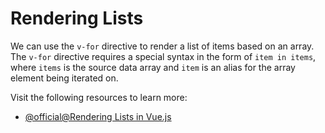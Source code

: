 # Rendering Lists

We can use the `v-for` directive to render a list of items based on an array. The `v-for` directive requires a special syntax in the form of `item in items`, where `items` is the source data array and `item` is an alias for the array element being iterated on.

Visit the following resources to learn more:

- [@official@Rendering Lists in Vue.js](https://vuejs.org/guide/essentials/list.html)
